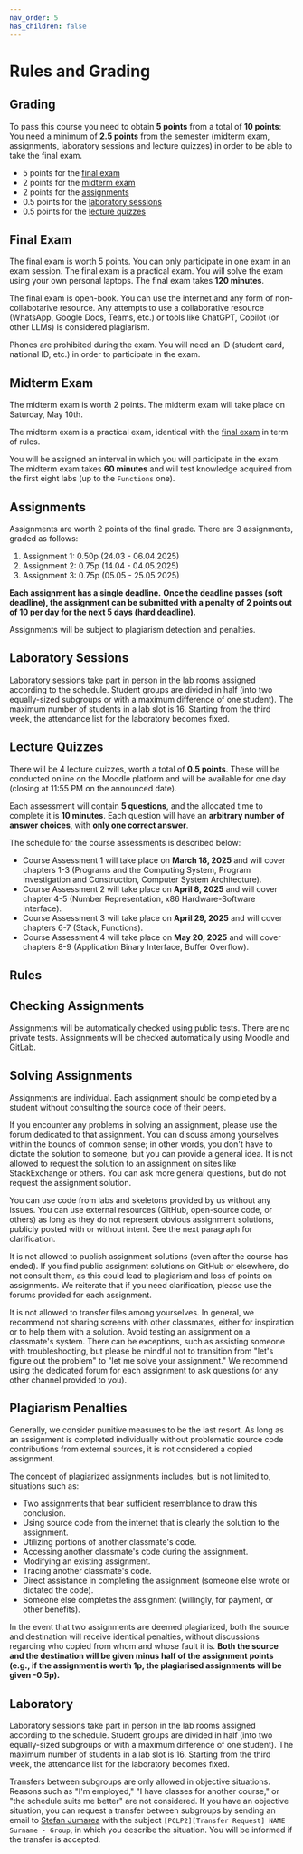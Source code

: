 ```yaml
---
nav_order: 5
has_children: false
---
```


# Rules and Grading

## Grading

To pass this course you need to obtain **5 points** from a total of **10 points**:
You need a minimum of **2.5 points** from the semester (midterm exam, assignments, laboratory sessions and lecture quizzes) in order to be able to take the final exam.

* 5 points for the [final exam](#final-exam)
* 2 points for the [midterm exam](#midterm-exam)
* 2 points for the [assignments](#assignments)
* 0.5 points for the [laboratory sessions](#laboratory-sessions)
* 0.5 points for the [lecture quizzes](#lecture-quizzes)

## Final Exam

The final exam is worth 5 points.
You can only participate in one exam in an exam session.
The final exam is a practical exam.
You will solve the exam using your own personal laptops.
The final exam takes **120 minutes**.

The final exam is open-book.
You can use the internet and any form of non-collabotarive resource.
Any attempts to use a collaborative resource (WhatsApp, Google Docs, Teams, etc.) or tools like ChatGPT, Copilot (or other LLMs) is considered plagiarism.

Phones are prohibited during the exam.
You will need an ID (student card, national ID, etc.) in order to participate in the exam.

## Midterm Exam

The midterm exam is worth 2 points.
The midterm exam will take place on Saturday, May 10th.

The midterm exam is a practical exam, identical with the [final exam](#final-exam) in term of rules.

You will be assigned an interval in which you will participate in the exam.
The midterm exam takes **60 minutes** and will test knowledge acquired from the first eight labs (up to the `Functions` one).

## Assignments

Assignments are worth 2 points of the final grade.
There are 3 assignments, graded as follows:

1. Assignment 1: 0.50p (24.03 - 06.04.2025)
1. Assignment 2: 0.75p (14.04 - 04.05.2025)
1. Assignment 3: 0.75p (05.05 - 25.05.2025)

**Each assignment has a single deadline.**
**Once the deadline passes (soft deadline), the assignment can be submitted with a penalty of 2 points out of 10 per day for the next 5 days (hard deadline).**

Assignments will be subject to plagiarism detection and penalties.

## Laboratory Sessions

Laboratory sessions take part in person in the lab rooms assigned according to the schedule.
Student groups are divided in half (into two equally-sized subgroups or with a maximum difference of one student).
The maximum number of students in a lab slot is 16.
Starting from the third week, the attendance list for the laboratory becomes fixed.

## Lecture Quizzes

There will be 4 lecture quizzes, worth a total of **0.5 points**.
These will be conducted online on the Moodle platform and will be available for one day (closing at 11:55 PM on the announced date).

Each assessment will contain **5 questions**, and the allocated time to complete it is **10 minutes**.
Each question will have an **arbitrary number of answer choices**, with **only one correct answer**.

The schedule for the course assessments is described below:

- Course Assessment 1 will take place on **March 18, 2025** and will cover chapters 1-3 (Programs and the Computing System, Program Investigation and Construction, Computer System Architecture).
- Course Assessment 2 will take place on **April 8, 2025** and will cover chapter 4-5 (Number Representation, x86 Hardware-Software Interface).
- Course Assessment 3 will take place on **April 29, 2025** and will cover chapters 6-7 (Stack, Functions).
- Course Assessment 4 will take place on **May 20, 2025** and will cover chapters 8-9 (Application Binary Interface, Buffer Overflow).

## Rules

## Checking Assignments

Assignments will be automatically checked using public tests.
There are no private tests.
Assignments will be checked automatically using Moodle and GitLab.

## Solving Assignments

Assignments are individual.
Each assignment should be completed by a student without consulting the source code of their peers.

If you encounter any problems in solving an assignment, please use the forum dedicated to that assignment.
You can discuss among yourselves within the bounds of common sense;
in other words, you don't have to dictate the solution to someone, but you can provide a general idea.
It is not allowed to request the solution to an assignment on sites like StackExchange or others.
You can ask more general questions, but do not request the assignment solution.

You can use code from labs and skeletons provided by us without any issues.
You can use external resources (GitHub, open-source code, or others) as long as they do not represent obvious assignment solutions, publicly posted with or without intent.
See the next paragraph for clarification.

It is not allowed to publish assignment solutions (even after the course has ended).
If you find public assignment solutions on GitHub or elsewhere, do not consult them, as this could lead to plagiarism and loss of points on assignments.
We reiterate that if you need clarification, please use the forums provided for each assignment.

It is not allowed to transfer files among yourselves.
In general, we recommend not sharing screens with other classmates, either for inspiration or to help them with a solution.
Avoid testing an assignment on a classmate's system.
There can be exceptions, such as assisting someone with troubleshooting, but please be mindful not to transition from "let's figure out the problem" to "let me solve your assignment."
We recommend using the dedicated forum for each assignment to ask questions (or any other channel provided to you).

## Plagiarism Penalties

Generally, we consider punitive measures to be the last resort.
As long as an assignment is completed individually without problematic source code contributions from external sources, it is not considered a copied assignment.

The concept of plagiarized assignments includes, but is not limited to, situations such as:

- Two assignments that bear sufficient resemblance to draw this conclusion.
- Using source code from the internet that is clearly the solution to the assignment.
- Utilizing portions of another classmate's code.
- Accessing another classmate's code during the assignment.
- Modifying an existing assignment.
- Tracing another classmate's code.
- Direct assistance in completing the assignment (someone else wrote or dictated the code).
- Someone else completes the assignment (willingly, for payment, or other benefits).

In the event that two assignments are deemed plagiarized, both the source and destination will receive identical penalties, without discussions regarding who copied from whom and whose fault it is.
**Both the source and the destination will be given minus half of the assignment points (e.g., if the assignment is worth 1p, the plagiarised assignments will be given -0.5p).**

## Laboratory

Laboratory sessions take part in person in the lab rooms assigned according to the schedule.
Student groups are divided in half (into two equally-sized subgroups or with a maximum difference of one student).
The maximum number of students in a lab slot is 16.
Starting from the third week, the attendance list for the laboratory becomes fixed.

Transfers between subgroups are only allowed in objective situations.
Reasons such as "I'm employed," "I have classes for another course," or "the schedule suits me better" are not considered.
If you have an objective situation, you can request a transfer between subgroups by sending an email to [Stefan Jumarea](mailto:stefan.jumarea@upb.ro) with the subject `[PCLP2][Transfer Request] NAME Surname - Group`, in which you describe the situation.
You will be informed if the transfer is accepted.
